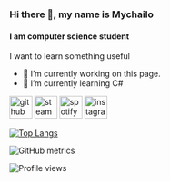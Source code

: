 ### Hi there 👋, my name is Mychailo
#### I am computer science student
I want to learn something useful

- 🔭 I’m currently working on this page. 
- 🌱 I’m currently learning C# 


[<img src='https://cdn.jsdelivr.net/npm/simple-icons@3.0.1/icons/github.svg' alt='github' height='40'>](https://github.com/reven0ir)  [<img src='https://cdn.jsdelivr.net/npm/simple-icons@3.0.1/icons/steam.svg' alt='steam' height='40'>](https://steamcommunity.com/id/x_revenoir_x/)  [<img src='https://cdn.jsdelivr.net/npm/simple-icons@3.0.1/icons/spotify.svg' alt='spotify' height='40'>](https://open.spotify.com/user/5kqep8ww9cbu4b2k9kvwa8boz?si=a65fbd1f797c4c8a)  [<img src='https://cdn.jsdelivr.net/npm/simple-icons@3.0.1/icons/instagram.svg' alt='instagram' height='40'>](https://www.instagram.com/x_revenoir_x/)  

[![Top Langs](https://github-readme-stats.vercel.app/api/top-langs/?username=reven0ir)](https://github.com/anuraghazra/github-readme-stats)

![GitHub metrics](https://metrics.lecoq.io/reven0ir)  

![Profile views](https://gpvc.arturio.dev/reven0ir)  
